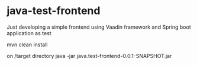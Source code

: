 # java-test-frontend
Just developing a simple frontend using Vaadin framework and Spring boot application as test

mvn clean install

on /target directory
java -jar java.test-frontend-0.0.1-SNAPSHOT.jar



